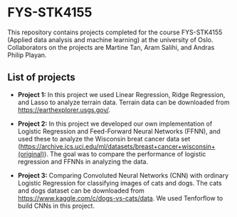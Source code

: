 # FYS-STK4155
This repository contains projects completed for the course FYS-STK4155 (Applied data analysis and machine learning) at the university of Oslo. Collaborators on the projects are Martine Tan, Aram Salihi, and Andras Philip Playan.

## List of projects

* **Project 1:** In this project we used Linear Regression, Ridge Regression, and Lasso to analyze terrain data. Terrain data can be downloaded from https://earthexplorer.usgs.gov/.

* **Project 2:** In this project we developed our own implementation of Logistic Regression and Feed-Forward Neural Networks (FFNN), and used these to analyze the Wisconsin breat cancer data set (https://archive.ics.uci.edu/ml/datasets/breast+cancer+wisconsin+(original)). The goal was to compare the performance of logistic regression and FFNNs in analyzing the data.

* **Project 3:** Comparing Convoluted Neural Networks (CNN) with ordinary Logistic Regression for classifying images of cats and dogs. The cats and dogs dataset can be downloaded from https://www.kaggle.com/c/dogs-vs-cats/data. We used Tenforflow to build CNNs in this project.
